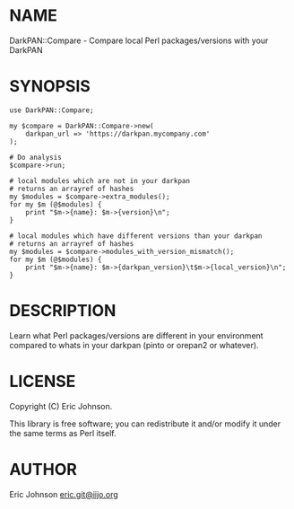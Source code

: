 # NAME

DarkPAN::Compare - Compare local Perl packages/versions with your DarkPAN

# SYNOPSIS

    use DarkPAN::Compare;

    my $compare = DarkPAN::Compare->new(
        darkpan_url => 'https://darkpan.mycompany.com'
    );

    # Do analysis
    $compare->run;

    # local modules which are not in your darkpan
    # returns an arrayref of hashes
    my $modules = $compare->extra_modules();  
    for my $m (@$modules) {
        print "$m->{name}: $m->{version}\n";
    }

    # local modules which have different versions than your darkpan
    # returns an arrayref of hashes
    my $modules = $compare->modules_with_version_mismatch(); 
    for my $m (@$modules) {
        print "$m->{name}: $m->{darkpan_version}\t$m->{local_version}\n";
    }

# DESCRIPTION

Learn what Perl packages/versions are different in your environment compared to
whats in your darkpan (pinto or orepan2 or whatever).

# LICENSE

Copyright (C) Eric Johnson.

This library is free software; you can redistribute it and/or modify
it under the same terms as Perl itself.

# AUTHOR

Eric Johnson <eric.git@iijo.org>
